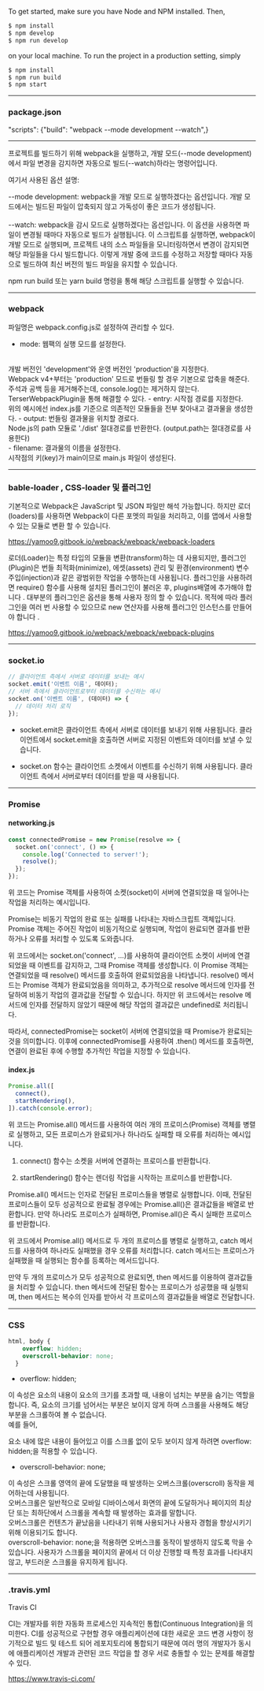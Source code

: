 
To get started, make sure you have Node and NPM installed. Then,

```bash
$ npm install
$ npm develop
$ npm run develop
```

on your local machine.
To run the project in a production setting, simply

```bash
$ npm install
$ npm run build
$ npm start
```

---

### package.json

"scripts": {"build": "webpack --mode development --watch",}
<br>

***

프로젝트를 빌드하기 위해 webpack을 실행하고, 개발 모드(--mode development)에서 파일 변경을 감지하면 자동으로 빌드(--watch)하라는 명령어입니다.

여기서 사용된 옵션 설명:

--mode development: webpack을 개발 모드로 실행하겠다는 옵션입니다. 개발 모드에서는 빌드된 파일이 압축되지 않고 가독성이 좋은 코드가 생성됩니다.
<br>
<br>
--watch: webpack을 감시 모드로 실행하겠다는 옵션입니다. 이 옵션을 사용하면 파일이 변경될 때마다 자동으로 빌드가 실행됩니다.
이 스크립트를 실행하면, webpack이 개발 모드로 실행되며, 프로젝트 내의 소스 파일들을 모니터링하면서 변경이 감지되면 해당 파일들을 다시 빌드합니다. 이렇게 개발 중에 코드를 수정하고 저장할 때마다 자동으로 빌드하여 최신 버전의 빌드 파일을 유지할 수 있습니다.

npm run build 또는 yarn build 명령을 통해 해당 스크립트를 실행할 수 있습니다.

***

### webpack

파일명은 webpack.config.js로 설정하여 관리할 수 있다.

- mode: 웹팩의 실행 모드를 설정한다. 
<br>
개발 버전인 'development'와 운영 버전인 'production'을 지정한다.
<br>
Webpack v4+부터는 'production' 모드로 번들링 할 경우 기본으로 압축을 해준다.
<br>
주석과 공백 등을 제거해주는데, console.log()는 제거하지 않는다.
TerserWebpackPlugin을 통해 해결할 수 있다.
- entry: 시작점 경로를 지정한다.
<br>
위의 예시에선 index.js를 기준으로 의존적인 모듈들을 전부 찾아내고 결과물을 생성한다.
- output: 번들링 결과물을 위치할 경로다.
<br>
Node.js의 path 모듈로 './dist' 절대경로를 반환한다. (output.path는 절대경로를 사용한다)
<br>
- filename: 결과물의 이름을 설정한다. 
<br>시작점의 키(key)가 main이므로 main.js 파일이 생성된다.

---

### bable-loader , CSS-loader 및 플러그인

기본적으로 Webpack은 JavaScript 및 JSON 파일만 해석 가능합니다. 하지만 로더(loaders)를 사용하면 Webpack이 다른 포멧의 파일을 처리하고, 이를 앱에서 사용할 수 있는 모듈로 변환 할 수 있습니다.

https://yamoo9.gitbook.io/webpack/webpack/webpack-loaders


로더(Loader)는 특정 타입의 모듈을 변환(transform)하는 데 사용되지만, 플러그인(Plugin)은 번들 최적화(minimize), 에셋(assets) 관리 및 환경(environment) 변수 주입(injection)과 같은 광범위한 작업을 수행하는데 사용됩니다.
플러그인을 사용하려면 require() 함수를 사용해 설치된 플러그인이 불러온 후, plugins배열에 추가해야 합니다 . 대부분의 플러그인은 옵션을 통해 사용자 정의 할 수 있습니다. 목적에 따라 플러그인을 여러 번 사용할 수 있으므로 new 연산자를 사용해 플러그인 인스턴스를 만들어야 합니다 .

https://yamoo9.gitbook.io/webpack/webpack/webpack-plugins

---

### socket.io 

```js
// 클라이언트 측에서 서버로 데이터를 보내는 예시
socket.emit('이벤트 이름', 데이터);
// 서버 측에서 클라이언트로부터 데이터를 수신하는 예시
socket.on('이벤트 이름', (데이터) => {
  // 데이터 처리 로직
});
```
- socket.emit은 클라이언트 측에서 서버로 데이터를 보내기 위해 사용됩니다. 클라이언트에서 socket.emit을 호출하면 서버로 지정된 이벤트와 데이터를 보낼 수 있습니다.

- socket.on 함수는 클라이언트 소켓에서 이벤트를 수신하기 위해 사용됩니다. 클라이언트 측에서 서버로부터 데이터를 받을 때 사용됩니다.

---

### Promise

#### networking.js
```js
const connectedPromise = new Promise(resolve => {
  socket.on('connect', () => {
    console.log('Connected to server!');
    resolve();
  });
});
```
위 코드는 Promise 객체를 사용하여 소켓(socket)이 서버에 연결되었을 때 일어나는 작업을 처리하는 예시입니다.

Promise는 비동기 작업의 완료 또는 실패를 나타내는 자바스크립트 객체입니다. Promise 객체는 주어진 작업이 비동기적으로 실행되며, 작업이 완료되면 결과를 반환하거나 오류를 처리할 수 있도록 도와줍니다.

위 코드에서는 socket.on('connect', ...)를 사용하여 클라이언트 소켓이 서버에 연결되었을 때 이벤트를 감지하고, 그때 Promise 객체를 생성합니다. 이 Promise 객체는 연결되었을 때 resolve() 메서드를 호출하여 완료되었음을 나타냅니다. resolve() 메서드는 Promise 객체가 완료되었음을 의미하고, 추가적으로 resolve 메서드에 인자를 전달하여 비동기 작업의 결과값을 전달할 수 있습니다. 하지만 위 코드에서는 resolve 메서드에 인자를 전달하지 않았기 때문에 해당 작업의 결과값은 undefined로 처리됩니다.

따라서, connectedPromise는 socket이 서버에 연결되었을 때 Promise가 완료되는 것을 의미합니다. 이후에 connectedPromise를 사용하여 .then() 메서드를 호출하면, 연결이 완료된 후에 수행할 추가적인 작업을 지정할 수 있습니다.


#### index.js
```js
Promise.all([
  connect(),
  startRendering(),
]).catch(console.error);
```
위 코드는 Promise.all() 메서드를 사용하여 여러 개의 프로미스(Promise) 객체를 병렬로 실행하고, 모든 프로미스가 완료되거나 하나라도 실패할 때 오류를 처리하는 예시입니다.

1. connect() 함수는 소켓을 서버에 연결하는 프로미스를 반환합니다.

2. startRendering() 함수는 렌더링 작업을 시작하는 프로미스를 반환합니다.

Promise.all() 메서드는 인자로 전달된 프로미스들을 병렬로 실행합니다. 이때, 전달된 프로미스들이 모두 성공적으로 완료될 경우에는 Promise.all()은 결과값들을 배열로 반환합니다. 만약 하나라도 프로미스가 실패하면, Promise.all()은 즉시 실패한 프로미스를 반환합니다.

위 코드에서 Promise.all() 메서드로 두 개의 프로미스를 병렬로 실행하고, catch 메서드를 사용하여 하나라도 실패했을 경우 오류를 처리합니다. catch 메서드는 프로미스가 실패했을 때 실행되는 함수를 등록하는 메서드입니다.

만약 두 개의 프로미스가 모두 성공적으로 완료되면, then 메서드를 이용하여 결과값들을 처리할 수 있습니다. then 메서드에 전달된 함수는 프로미스가 성공했을 때 실행되며, then 메서드는 복수의 인자를 받아서 각 프로미스의 결과값들을 배열로 전달합니다.

---

### CSS

```css
html, body {
    overflow: hidden;
    overscroll-behavior: none;
  }
```

- overflow: hidden;

이 속성은 요소의 내용이 요소의 크기를 초과할 때, 내용이 넘치는 부분을 숨기는 역할을 합니다. 즉, 요소의 크기를 넘어서는 부분은 보이지 않게 하며 스크롤을 사용해도 해당 부분을 스크롤하여 볼 수 없습니다.
<br>
예를 들어, <div> 요소 내에 많은 내용이 들어있고 이를 스크롤 없이 모두 보이지 않게 하려면 overflow: hidden;을 적용할 수 있습니다.

- overscroll-behavior: none;

이 속성은 스크롤 영역의 끝에 도달했을 때 발생하는 오버스크롤(overscroll) 동작을 제어하는데 사용됩니다.
<br>
오버스크롤은 일반적으로 모바일 디바이스에서 화면의 끝에 도달하거나 페이지의 최상단 또는 최하단에서 스크롤을 계속할 때 발생하는 효과를 말합니다. 
<br>
오버스크롤은 컨텐츠가 끝났음을 나타내기 위해 사용되거나 사용자 경험을 향상시키기 위해 이용되기도 합니다.
<br>
overscroll-behavior: none;을 적용하면 오버스크롤 동작이 발생하지 않도록 막을 수 있습니다. 사용자가 스크롤을 페이지의 끝에서 더 이상 진행할 때 특정 효과를 나타내지 않고, 부드러운 스크롤을 유지하게 됩니다.

---

### .travis.yml

Travis CI

CI는 개발자를 위한 자동화 프로세스인 지속적인 통합(Continuous Integration)을 의미한다. CI를 성공적으로 구현할 경우 애플리케이션에 대한 새로운 코드 변경 사항이 정기적으로 빌드 및 테스트 되어 레포지토리에 통합되기 때문에 여러 명의 개발자가 동시에 애플리케이션 개발과 관련된 코드 작업을 할 경우 서로 충돌할 수 있는 문제를 해결할 수 있다. 

https://www.travis-ci.com/